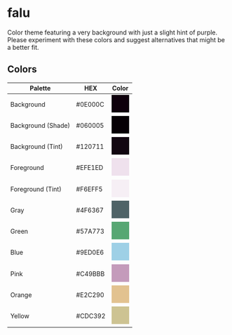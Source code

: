 # falu
Color theme featuring a very background with just a slight hint of purple. Please experiment with these colors and suggest alternatives that might be a better fit.

## Colors
| Palette            | HEX     | Color                           |
| ------------------ | ------- | ------------------------------- |
| Background         | #0E000C | ![Colored box][background]      |
| Background (Shade) | #060005 | ![Colored box][backgroundshade] |
| Background (Tint)  | #120711 | ![Colored box][backgroundtint]  |
| Foreground         | #EFE1ED | ![Colored box][foreground]      |
| Foreground (Tint)  | #F6EFF5 | ![Colored box][foregroundtint]  |
| Gray               | #4F6367 | ![Colored box][gray]            |
| Green              | #57A773 | ![Colored box][green]           |
| Blue               | #9ED0E6 | ![Colored box][blue]            |
| Pink               | #C49BBB | ![Colored box][pink]            |
| Orange             | #E2C290 | ![Colored box][orange]          |
| Yellow             | #CDC392 | ![Colored box][yellow]          |

[background]:img/background.png
[backgroundshade]:img/backgroundshade.png
[backgroundtint]:img/backgroundtint.png
[foreground]:img/foreground.png
[foregroundtint]:img/foregroundtint.png
[gray]:img/gray.png
[green]:img/green.png
[blue]:img/blue.png
[pink]:img/pink.png
[orange]:img/orange.png
[yellow]:img/yellow.png
